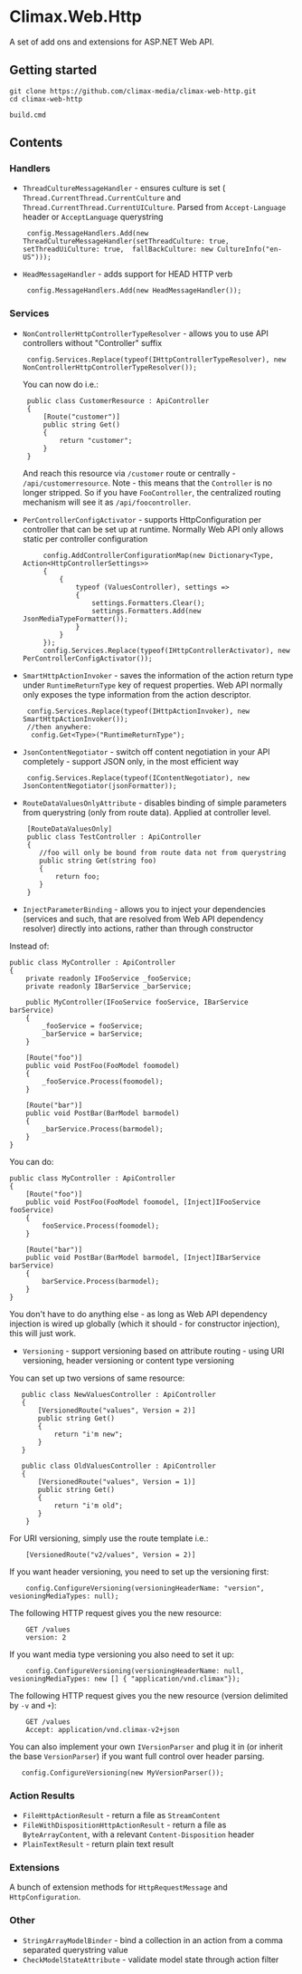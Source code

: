 # Climax.Web.Http

A set of add ons and extensions for ASP.NET Web API.

## Getting started

    git clone https://github.com/climax-media/climax-web-http.git
    cd climax-web-http

    build.cmd

## Contents

### Handlers

 - `ThreadCultureMessageHandler` - ensures culture is set (` Thread.CurrentThread.CurrentCulture` and `Thread.CurrentThread.CurrentUICulture`. Parsed from `Accept-Language` header or `AcceptLanguage` querystring
 
        config.MessageHandlers.Add(new ThreadCultureMessageHandler(setThreadCulture: true, setThreadUiCulture: true,  fallBackCulture: new CultureInfo("en-US")));
 
 - `HeadMessageHandler` - adds support for HEAD HTTP verb
 
        config.MessageHandlers.Add(new HeadMessageHandler());
 
### Services

 - `NonControllerHttpControllerTypeResolver` - allows you to use API controllers without "Controller" suffix
 
        config.Services.Replace(typeof(IHttpControllerTypeResolver), new NonControllerHttpControllerTypeResolver());
 
    You can now do i.e.:
    
        public class CustomerResource : ApiController
        {
            [Route("customer")]
            public string Get()
            {
                return "customer";
            }
        }
    
    And reach this resource via `/customer` route or centrally - `/api/customerresource`.
    Note - this means that the `Controller` is no longer stripped. So if you have `FooController`, the centralized routing mechanism will see it as `/api/foocontroller`.
 
 - `PerControllerConfigActivator` - supports HttpConfiguration per controller that can be set up at runtime. Normally Web API only allows static per controller configuration
 
            config.AddControllerConfigurationMap(new Dictionary<Type, Action<HttpControllerSettings>>
            {
                {
                    typeof (ValuesController), settings =>
                    {
                        settings.Formatters.Clear();
                        settings.Formatters.Add(new JsonMediaTypeFormatter());
                    }
                }
            });
            config.Services.Replace(typeof(IHttpControllerActivator), new PerControllerConfigActivator());
 
 - `SmartHttpActionInvoker` - saves the information of the action return type under `RuntimeReturnType` key of request properties. Web API normally only exposes the type information from the action descriptor.
 
        config.Services.Replace(typeof(IHttpActionInvoker), new SmartHttpActionInvoker());
        //then anywhere:
         config.Get<Type>("RuntimeReturnType");
 
 - `JsonContentNegotiator` - switch off content negotiation in your API completely - support JSON only, in the most efficient way
 
        config.Services.Replace(typeof(IContentNegotiator), new JsonContentNegotiator(jsonFormatter));
 
 - `RouteDataValuesOnlyAttribute` - disables binding of simple parameters from querystring (only from route data). Applied at controller level.
 
        [RouteDataValuesOnly]
        public class TestController : ApiController
        {
           //foo will only be bound from route data not from querystring
           public string Get(string foo)
           {
               return foo;
           }
        }
 
 - `InjectParameterBinding` - allows you to inject your dependencies (services and such, that are resolved from Web API dependency resolver) directly into actions, rather than through constructor

Instead of:
    
    public class MyController : ApiController
    {
        private readonly IFooService _fooService;
        private readonly IBarService _barService;

        public MyController(IFooService fooService, IBarService barService)
        {
            _fooService = fooService;
            _barService = barService;
        }

        [Route("foo")]
        public void PostFoo(FooModel foomodel)
        {
            _fooService.Process(foomodel);
        }

        [Route("bar")]
        public void PostBar(BarModel barmodel)
        {
            _barService.Process(barmodel);
        }
    }
    
You can do:

    public class MyController : ApiController
    {
        [Route("foo")]
        public void PostFoo(FooModel foomodel, [Inject]IFooService fooService)
        {
            fooService.Process(foomodel);
        }

        [Route("bar")]
        public void PostBar(BarModel barmodel, [Inject]IBarService barService)
        {
            barService.Process(barmodel);
        }
    }

You don't have to do anything else - as long as Web API dependency injection is wired up globally (which it should - for constructor injection), this will just work.

 - `Versioning` - support versioning based on attribute routing - using URI versioning, header versioning or content type versioning
 
 You can set up two versions of same resource:
 
       public class NewValuesController : ApiController
       {
           [VersionedRoute("values", Version = 2)]
           public string Get()
           {
               return "i'm new";
           }
       }

       public class OldValuesController : ApiController
       {
           [VersionedRoute("values", Version = 1)]
           public string Get()
           {
               return "i'm old";
           }
        }
 
 For URI versioning, simply use the route template i.e.:
 
        [VersionedRoute("v2/values", Version = 2)]
 
 If you want header versioning, you need to set up the versioning first:
    
        config.ConfigureVersioning(versioningHeaderName: "version", vesioningMediaTypes: null);

 The following HTTP request gives you the new resource:
 
        GET /values
        version: 2
    
 If you want media type versioning you also need to set it up:
 
        config.ConfigureVersioning(versioningHeaderName: null, vesioningMediaTypes: new [] { "application/vnd.climax"});
 
 The following HTTP request gives you the new resource (version delimited by `-v` and `+`):
 
        GET /values
        Accept: application/vnd.climax-v2+json

 You can also implement your own `IVersionParser` and plug it in (or inherit the base `VersionParser`) if you want full control over header parsing.
 
       config.ConfigureVersioning(new MyVersionParser());
 
### Action Results
 
 - `FileHttpActionResult` - return a file as `StreamContent`
 - `FileWithDispositionHttpActionResult` - return a file as `ByteArrayContent`, with a relevant `Content-Disposition` header
 - `PlainTextResult` - return plain text result
 
### Extensions
 
A bunch of extension methods for `HttpRequestMessage` and `HttpConfiguration`.

### Other

 - `StringArrayModelBinder` - bind a collection in an action from a comma separated querystring value
 - `CheckModelStateAttribute` - validate model state through action filter
